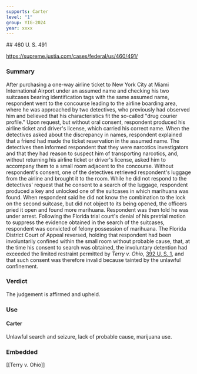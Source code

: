 ```yaml
---
supports: Carter
level: "1"
group: YIG-2024
year: xxxx
---
```

## 460 U. S. 491

https://supreme.justia.com/cases/federal/us/460/491/
### Summary

After purchasing a one-way airline ticket to New York City at Miami International Airport under an assumed name and checking his two suitcases bearing identification tags with the same assumed name, respondent went to the concourse leading to the airline boarding area, where he was approached by two detectives, who previously had observed him and believed that his characteristics fit the so-called "drug courier profile." Upon request, but without oral consent, respondent produced his airline ticket and driver's license, which carried his correct name. When the detectives asked about the discrepancy in names, respondent explained that a friend had made the ticket reservation in the assumed name. The detectives then informed respondent that they were narcotics investigators and that they had reason to suspect him of transporting narcotics, and, without returning his airline ticket or driver's license, asked him to accompany them to a small room adjacent to the concourse. Without respondent's consent, one of the detectives retrieved respondent's luggage from the airline and brought it to the room. While he did not respond to the detectives' request that he consent to a search of the luggage, respondent produced a key and unlocked one of the suitcases in which marihuana was found. When respondent said he did not know the combination to the lock on the second suitcase, but did not object to its being opened, the officers pried it open and found more marihuana. Respondent was then told he was under arrest. Following the Florida trial court's denial of his pretrial motion to suppress the evidence obtained in the search of the suitcases, respondent was convicted of felony possession of marihuana. The Florida District Court of Appeal reversed, holding that respondent had been involuntarily confined within the small room without probable cause, that, at the time his consent to search was obtained, the involuntary detention had exceeded the limited restraint permitted by _Terry v. Ohio,_ [392 U. S. 1](https://supreme.justia.com/cases/federal/us/392/1/), and that such consent was therefore invalid because tainted by the unlawful confinement.
### Verdict
The judgement is affirmed and upheld.

### Use

#### Carter
Unlawful search and seizure, lack of probable cause, marijuana use.
### Embedded

[[Terry v. Ohio]]